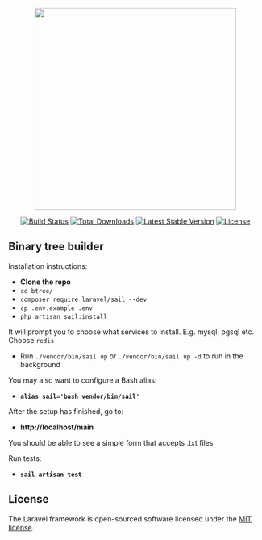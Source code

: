 <p align="center"><a href="https://laravel.com" target="_blank"><img src="https://raw.githubusercontent.com/laravel/art/master/logo-lockup/5%20SVG/2%20CMYK/1%20Full%20Color/laravel-logolockup-cmyk-red.svg" width="400"></a></p>

<p align="center">
<a href="https://travis-ci.org/laravel/framework"><img src="https://travis-ci.org/laravel/framework.svg" alt="Build Status"></a>
<a href="https://packagist.org/packages/laravel/framework"><img src="https://img.shields.io/packagist/dt/laravel/framework" alt="Total Downloads"></a>
<a href="https://packagist.org/packages/laravel/framework"><img src="https://img.shields.io/packagist/v/laravel/framework" alt="Latest Stable Version"></a>
<a href="https://packagist.org/packages/laravel/framework"><img src="https://img.shields.io/packagist/l/laravel/framework" alt="License"></a>
</p>

## Binary tree builder

Installation instructions:

- **Clone the repo**
- `cd btree/`
- `composer require laravel/sail --dev` 
- `cp .env.example .env`
- `php artisan sail:install`

It will prompt you to choose what services to install. E.g. mysql, pgsql etc.
Choose `redis`
- Run `./vendor/bin/sail up` or `./vendor/bin/sail up -d` to run in the background

You may also want to configure a Bash alias:
- **`alias sail='bash vendor/bin/sail'`**

After the setup has finished, go to:

- **http://localhost/main**

You should be able to see a simple form that accepts .txt files

Run tests:

- **`sail artisan test`**

## License

The Laravel framework is open-sourced software licensed under the [MIT license](https://opensource.org/licenses/MIT).
